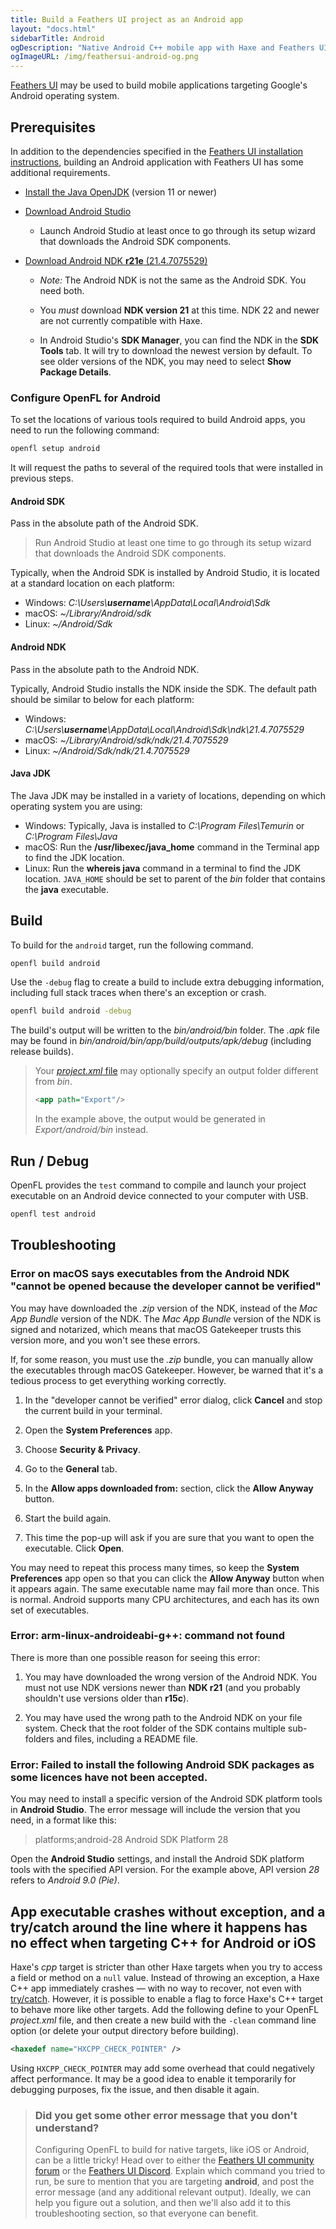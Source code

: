 ```yaml
---
title: Build a Feathers UI project as an Android app
layout: "docs.html"
sidebarTitle: Android
ogDescription: "Native Android C++ mobile app with Haxe and Feathers UI"
ogImageURL: /img/feathersui-android-og.png
---
```


[Feathers UI](/) may be used to build mobile applications targeting Google's Android operating system.

## Prerequisites

In addition to the dependencies specified in the [Feathers UI installation instructions](./installation.md), building an Android application with Feathers UI has some additional requirements.

- [Install the Java OpenJDK](https://adoptium.net/) (version 11 or newer)

- [Download Android Studio](https://developer.android.com/studio)

  - Launch Android Studio at least once to go through its setup wizard that downloads the Android SDK components.

- [Download Android NDK **r21e** (21.4.7075529)](https://developer.android.com/ndk/downloads/older_releases)

  - _Note:_ The Android NDK is not the same as the Android SDK. You need both.

  - You _must_ download **NDK version 21** at this time. NDK 22 and newer are not currently compatible with Haxe.

  - In Android Studio's **SDK Manager**, you can find the NDK in the **SDK Tools** tab. It will try to download the newest version by default. To see older versions of the NDK, you may need to select **Show Package Details**.

### Configure OpenFL for Android

To set the locations of various tools required to build Android apps, you need to run the following command:

```haxe
openfl setup android
```

It will request the paths to several of the required tools that were installed in previous steps.

#### Android SDK

Pass in the absolute path of the Android SDK.

> Run Android Studio at least one time to go through its setup wizard that downloads the Android SDK components.

Typically, when the Android SDK is installed by Android Studio, it is located at a standard location on each platform:

- Windows: _C:\Users\\**username**\AppData\Local\Android\Sdk_
- macOS: _~/Library/Android/sdk_
- Linux: _~/Android/Sdk_

#### Android NDK

Pass in the absolute path to the Android NDK.

Typically, Android Studio installs the NDK inside the SDK. The default path should be similar to below for each platform:

- Windows: _C:\Users\\**username**\AppData\Local\Android\Sdk\ndk\21.4.7075529_
- macOS: _~/Library/Android/sdk/ndk/21.4.7075529_
- Linux: _~/Android/Sdk/ndk/21.4.7075529_

#### Java JDK

The Java JDK may be installed in a variety of locations, depending on which operating system you are using:

- Windows: Typically, Java is installed to _C:\Program Files\Temurin_ or _C:\Program Files\Java_
- macOS: Run the **/usr/libexec/java_home** command in the Terminal app to find the JDK location.
- Linux: Run the **whereis java** command in a terminal to find the JDK location. `JAVA_HOME` should be set to parent of the _bin_ folder that contains the **java** executable.

## Build

To build for the `android` target, run the following command.

```sh
openfl build android
```

Use the `-debug` flag to create a build to include extra debugging information, including full stack traces when there's an exception or crash.

```sh
openfl build android -debug
```

The build's output will be written to the _bin/android/bin_ folder. The _.apk_ file may be found in _bin/android/bin/app/build/outputs/apk/debug_ (including release builds).

> Your [_project.xml_ file](https://lime.openfl.org/docs/project-files/xml-format/) may optionally specify an output folder different from _bin_.
>
> ```xml
> <app path="Export"/>
> ```
>
> In the example above, the output would be generated in _Export/android/bin_ instead.

## Run / Debug

OpenFL provides the `test` command to compile and launch your project executable on an Android device connected to your computer with USB.

```sh
openfl test android
```

## Troubleshooting

### Error on macOS says executables from the Android NDK "cannot be opened because the developer cannot be verified"

You may have downloaded the _.zip_ version of the NDK, instead of the _Mac App Bundle_ version of the NDK. The _Mac App Bundle_ version of the NDK is signed and notarized, which means that macOS Gatekeeper trusts this version more, and you won't see these errors.

If, for some reason, you must use the _.zip_ bundle, you can manually allow the executables through macOS Gatekeeper. However, be warned that it's a tedious process to get everything working correctly.

1. In the "developer cannot be verified" error dialog, click **Cancel** and stop the current build in your terminal.

1. Open the **System Preferences** app.

1. Choose **Security & Privacy**.

1. Go to the **General** tab.

1. In the **Allow apps downloaded from:** section, click the **Allow Anyway** button.

1. Start the build again.

1. This time the pop-up will ask if you are sure that you want to open the executable. Click **Open**.

You may need to repeat this process many times, so keep the **System Preferences** app open so that you can click the **Allow Anyway** button when it appears again. The same executable name may fail more than once. This is normal. Android supports many CPU architectures, and each has its own set of executables.

### Error: arm-linux-androideabi-g++: command not found

There is more than one possible reason for seeing this error:

1. You may have downloaded the wrong version of the Android NDK. You must not use NDK versions newer than **NDK r21** (and you probably shouldn't use versions older than **r15c**).

1. You may have used the wrong path to the Android NDK on your file system. Check that the root folder of the SDK contains multiple sub-folders and files, including a README file.

### Error: Failed to install the following Android SDK packages as some licences have not been accepted.

You may need to install a specific version of the Android SDK platform tools in **Android Studio**. The error message will include the version that you need, in a format like this:

> platforms;android-28 Android SDK Platform 28

Open the **Android Studio** settings, and install the Android SDK platform tools with the specified API version. For the example above, API version _28_ refers to _Android 9.0 (Pie)_.

## App executable crashes without exception, and a try/catch around the line where it happens has no effect when targeting C++ for Android or iOS

Haxe's _cpp_ target is stricter than other Haxe targets when you try to access a field or method on a `null` value. Instead of throwing an exception, a Haxe C++ app immediately crashes — with no way to recover, not even with [try/catch](https://haxe.org/manual/expression-try-catch.html). However, it is possible to enable a flag to force Haxe's C++ target to behave more like other targets. Add the following define to your OpenFL _project.xml_ file, and then create a new build with the `-clean` command line option (or delete your output directory before building).

```xml
<haxedef name="HXCPP_CHECK_POINTER" />
```

Using `HXCPP_CHECK_POINTER` may add some overhead that could negatively affect performance. It may be a good idea to enable it temporarily for debugging purposes, fix the issue, and then disable it again.

> ### Did you get some other error message that you don't understand?
>
> Configuring OpenFL to build for native targets, like iOS or Android, can be a little tricky! Head over to either the [Feathers UI community forum](https://community.feathersui.com/) or the [Feathers UI Discord](https://discord.feathersui.com/). Explain which command you tried to run, be sure to mention that you are targeting **android**, and post the error message (and any additional relevant output). Ideally, we can help you figure out a solution, and then we'll also add it to this troubleshooting section, so that everyone can benefit.
